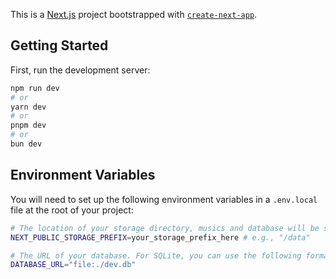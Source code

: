 This is a [Next.js](https://nextjs.org) project bootstrapped with [`create-next-app`](https://nextjs.org/docs/app/api-reference/cli/create-next-app).

## Getting Started

First, run the development server:

```bash
npm run dev
# or
yarn dev
# or
pnpm dev
# or
bun dev
```

## Environment Variables
You will need to set up the following environment variables in a `.env.local` file at the root of your project:

```bash
# The location of your storage directory, musics and database will be stored here.
NEXT_PUBLIC_STORAGE_PREFIX=your_storage_prefix_here # e.g., "/data"

# The URL of your database. For SQLite, you can use the following format:
DATABASE_URL="file:./dev.db"
```